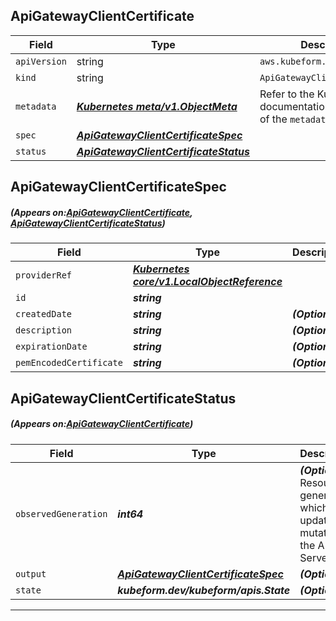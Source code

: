 ## ApiGatewayClientCertificate
| Field | Type | Description |
| ------ | ----- | ----------- |
| `apiVersion` | string | `aws.kubeform.com/v1alpha1` |
|    `kind` | string | `ApiGatewayClientCertificate` |
| `metadata` | ***[Kubernetes meta/v1.ObjectMeta](https://kubernetes.io/docs/reference/generated/kubernetes-api/v1.13/#objectmeta-v1-meta)***|Refer to the Kubernetes API documentation for the fields of the `metadata` field.|
| `spec` | ***[ApiGatewayClientCertificateSpec](#ApiGatewayClientCertificateSpec)***||
| `status` | ***[ApiGatewayClientCertificateStatus](#ApiGatewayClientCertificateStatus)***||
## ApiGatewayClientCertificateSpec
##### (Appears on:[ApiGatewayClientCertificate](#ApiGatewayClientCertificate), [ApiGatewayClientCertificateStatus](#ApiGatewayClientCertificateStatus))
| Field | Type | Description |
| ------ | ----- | ----------- |
| `providerRef` | ***[Kubernetes core/v1.LocalObjectReference](https://kubernetes.io/docs/reference/generated/kubernetes-api/v1.13/#localobjectreference-v1-core)***||
| `id` | ***string***||
| `createdDate` | ***string***| ***(Optional)*** |
| `description` | ***string***| ***(Optional)*** |
| `expirationDate` | ***string***| ***(Optional)*** |
| `pemEncodedCertificate` | ***string***| ***(Optional)*** |
## ApiGatewayClientCertificateStatus
##### (Appears on:[ApiGatewayClientCertificate](#ApiGatewayClientCertificate))
| Field | Type | Description |
| ------ | ----- | ----------- |
| `observedGeneration` | ***int64***| ***(Optional)*** Resource generation, which is updated on mutation by the API Server.|
| `output` | ***[ApiGatewayClientCertificateSpec](#ApiGatewayClientCertificateSpec)***| ***(Optional)*** |
| `state` | ***kubeform.dev/kubeform/apis.State***| ***(Optional)*** |
---
